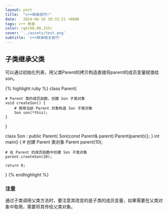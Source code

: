 ```yaml
---
layout: post
title:  "c++继承技巧!"
date:   2024-06-16 20:33:21 +0800
tags: c++ 继承
color: rgb(60,90,155)
cover: '../assets/test.png'
subtitle: 'c++继承相关技巧'
---
```

## 子类继承父类

可以通过初始化列表，用父类Parent的拷贝构造直接将parent的成员变量赋值给son。

{% highlight ruby %}
class Parent{

	# Parent 类的成员函数，创建 Son 子类对象
    void createSon() {
        # 使用当前 Parent 对象构造 Son 子类对象
        Son son(*this);
    }
}

class Son : public Parent{
	Son(const Parent& parent):Parent(parent){};
}
int main() {
    # 创建 Parent 类对象
    Parent parent(10);

    # 在 Parent 的成员函数中创建 Son 子类对象
    parent.createSon(20);

    return 0;
}
{% endhighlight %}

### 注意

通过子类调用父类方法时，要注意其改变的是子类的成员变量，如果需要在父类对象中取用，需要将其传给父类对象。